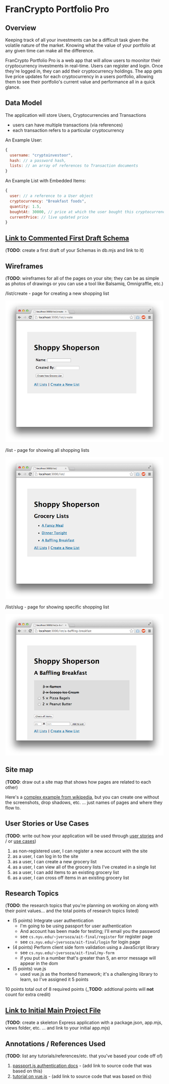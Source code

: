 # FranCrypto Portfolio Pro

## Overview

Keeping track of all your investments can be a difficult task given the volatile nature of the market. Knowing what the value of your portfolio at any given time can make all the difference.

FranCrypto Portfolio Pro is a web app that will allow users to moonitor their cryptocurrency investments in real-time. Users can register and login. Once they're logged in, they can add their cryptocurrency holdings. The app gets live price updates for each cryptocurrency in a users portfolio, allowing them to see their portfolio's current value and performance all in a quick glance.


## Data Model

The application will store Users, Cryptocurrencies and Transactions

* users can have multiple transactions (via references)
* each transaction refers to a particular cryptocurrency

An Example User:

```javascript
{
  username: "cryptoinvestoor",
  hash: // a password hash,
  lists: // an array of references to Transaction documents
}
```

An Example List with Embedded Items:

```javascript
{
  user: // a reference to a User object
  cryptocurrency: "Breakfast foods",
  quantity: 1.5,
  boughtAt: 30000, // price at which the user bought this cryptocurrency
  currentPrice: // live updated price
}
```


## [Link to Commented First Draft Schema](db.mjs) 

(__TODO__: create a first draft of your Schemas in db.mjs and link to it)

## Wireframes

(__TODO__: wireframes for all of the pages on your site; they can be as simple as photos of drawings or you can use a tool like Balsamiq, Omnigraffle, etc.)

/list/create - page for creating a new shopping list

![list create](documentation/list-create.png)

/list - page for showing all shopping lists

![list](documentation/list.png)

/list/slug - page for showing specific shopping list

![list](documentation/list-slug.png)

## Site map

(__TODO__: draw out a site map that shows how pages are related to each other)

Here's a [complex example from wikipedia](https://upload.wikimedia.org/wikipedia/commons/2/20/Sitemap_google.jpg), but you can create one without the screenshots, drop shadows, etc. ... just names of pages and where they flow to.

## User Stories or Use Cases

(__TODO__: write out how your application will be used through [user stories](http://en.wikipedia.org/wiki/User_story#Format) and / or [use cases](https://en.wikipedia.org/wiki/Use_case))

1. as non-registered user, I can register a new account with the site
2. as a user, I can log in to the site
3. as a user, I can create a new grocery list
4. as a user, I can view all of the grocery lists I've created in a single list
5. as a user, I can add items to an existing grocery list
6. as a user, I can cross off items in an existing grocery list

## Research Topics

(__TODO__: the research topics that you're planning on working on along with their point values... and the total points of research topics listed)

* (5 points) Integrate user authentication
    * I'm going to be using passport for user authentication
    * And account has been made for testing; I'll email you the password
    * see <code>cs.nyu.edu/~jversoza/ait-final/register</code> for register page
    * see <code>cs.nyu.edu/~jversoza/ait-final/login</code> for login page
* (4 points) Perform client side form validation using a JavaScript library
    * see <code>cs.nyu.edu/~jversoza/ait-final/my-form</code>
    * if you put in a number that's greater than 5, an error message will appear in the dom
* (5 points) vue.js
    * used vue.js as the frontend framework; it's a challenging library to learn, so I've assigned it 5 points

10 points total out of 8 required points (___TODO__: addtional points will __not__ count for extra credit)


## [Link to Initial Main Project File](app.mjs) 

(__TODO__: create a skeleton Express application with a package.json, app.mjs, views folder, etc. ... and link to your initial app.mjs)

## Annotations / References Used

(__TODO__: list any tutorials/references/etc. that you've based your code off of)

1. [passport.js authentication docs](http://passportjs.org/docs) - (add link to source code that was based on this)
2. [tutorial on vue.js](https://vuejs.org/v2/guide/) - (add link to source code that was based on this)

